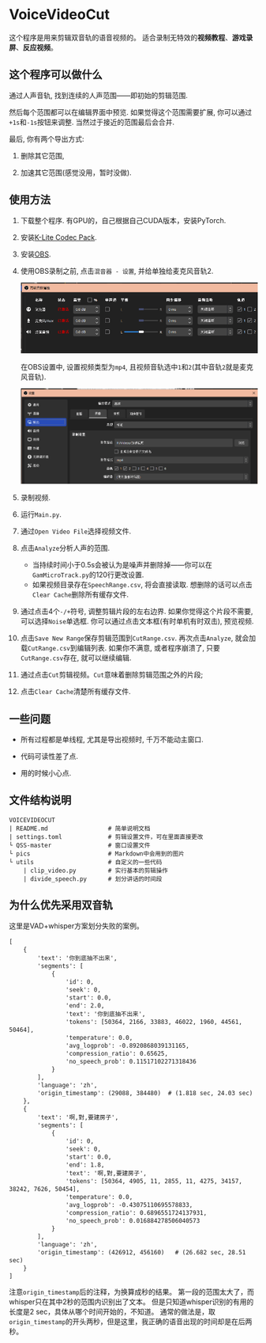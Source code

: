 # VoiceVideoCut
这个程序是用来剪辑双音轨的语音视频的。
适合录制无特效的**视频教程**、**游戏录屏**、**反应视频**。


## 这个程序可以做什么
通过人声音轨, 找到连续的人声范围——即初始的剪辑范围. 

然后每个范围都可以在编辑界面中预览. 如果觉得这个范围需要扩展, 你可以通过`+1s`和`-1s`按钮来调整. 当然过于接近的范围最后会合并.

最后, 你有两个导出方式:

1. 删除其它范围, 

2. 加速其它范围(感觉没用，暂时没做).


## 使用方法
1. 下载整个程序. 有GPU的，自己根据自己CUDA版本，安装PyTorch.
   
2. 安装[K-Lite Codec Pack](http://www.codecguide.com/download_k-lite_codec_pack_standard.htm).
   
3. 安装[OBS](https://obsproject.com/download).
   
4. 使用OBS录制之前, 点击`混音器 - 设置`, 并给单独给麦克风音轨2.

    ![](pics/2023-05-04%20075434.png)

    在OBS设置中, 设置视频类型为`mp4`, 且视频音轨选中`1`和`2`(其中音轨`2`就是麦克风音轨).

    ![](pics/2023-05-04%20075857.png)

5. 录制视频.
   
6. 运行`Main.py`.
   
7. 通过`Open Video File`选择视频文件.
   
8. 点击`Analyze`分析人声的范围.
   * 当持续时间小于0.5s会被认为是噪声并删除掉——你可以在`GamMicroTrack.py`的120行更改设置.
   * 如果视频目录存在`SpeechRange.csv`, 将会直接读取. 想删除的话可以点击`Clear Cache`删除所有缓存文件.
   
9.  通过点击4个`-/+`符号, 调整剪辑片段的左右边界.
    如果你觉得这个片段不需要, 可以选择`Noise`单选框.
    你可以通过点击文本框(有时单机有时双击), 预览视频.
10. 点击`Save New Range`保存剪辑范围到`CutRange.csv`. 再次点击`Analyze`, 就会加载`CutRange.csv`到编辑列表. 如果你不满意, 或者程序崩溃了, 只要`CutRange.csv`存在, 就可以继续编辑.
11. 通过点击`Cut`剪辑视频。`Cut`意味着删除剪辑范围之外的片段;
12. 点击`Clear Cache`清楚所有缓存文件.


## 一些问题
- 所有过程都是单线程, 尤其是导出视频时, 千万不能动主窗口.
  
- 代码可读性差了点.
  
- 用的时候小心点.


## 文件结构说明
```
VOICEVIDEOCUT
| README.md                 # 简单说明文档
| settings.toml             # 剪辑设置文件，可在里面直接更改
└ QSS-master                # 窗口设置文件
└ pics                      # Markdown中会用到的图片
└ utils                     # 自定义的一些代码
    | clip_video.py         # 实行基本的剪辑操作
    | divide_speech.py      # 划分讲话的时间段
```

## 为什么优先采用双音轨
这里是VAD+whisper方案划分失败的案例。

```
[
    {
        'text': '你到底抽不出来',
        'segments': [
            {
                'id': 0,
                'seek': 0,
                'start': 0.0,
                'end': 2.0,
                'text': '你到底抽不出来',
                'tokens': [50364, 2166, 33883, 46022, 1960, 44561, 50464],
                'temperature': 0.0,
                'avg_logprob': -0.8920868039131165,
                'compression_ratio': 0.65625,
                'no_speech_prob': 0.11517102271318436
            }
        ], 
        'language': 'zh',
        'origin_timestamp': (29088, 384480)  # (1.818 sec, 24.03 sec)
    }, 
    {
        'text': '啊,對,要建房子', 
        'segments': [
            {
                'id': 0,
                'seek': 0,
                'start': 0.0,
                'end': 1.8,
                'text': '啊,對,要建房子', 
                'tokens': [50364, 4905, 11, 2855, 11, 4275, 34157, 38242, 7626, 50454],
                'temperature': 0.0, 
                'avg_logprob': -0.43075110695578833, 
                'compression_ratio': 0.6896551724137931, 
                'no_speech_prob': 0.016884278506040573
            }
        ],
        'language': 'zh',
        'origin_timestamp': (426912, 456160)   # (26.682 sec, 28.51 sec)
    }
]
```
注意`origin_timestamp`后的注释，为换算成秒的结果。
第一段的范围太大了，而whisper只在其中2秒的范围内识别出了文本。
但是只知道whisper识别的有用的长度是2 sec，具体从哪个时间开始的，不知道。
通常的做法是，取`origin_timestamp`的开头两秒，但是这里，我正确的语音出现的时间却是在后两秒。